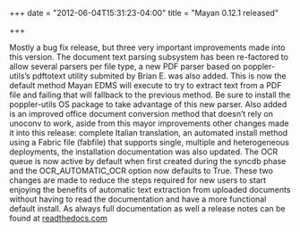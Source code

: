 +++
date = "2012-06-04T15:31:23-04:00"
title = "Mayan 0.12.1 released"

+++

Mostly a bug fix release, but three very important improvements made into this version. The document text parsing subsystem has been re-factored to allow several parsers per file type, a new PDF parser based on poppler-utils’s pdftotext utility submited by Brian E. was also added. This is now the default method Mayan EDMS will execute to try to extract text from a PDF file and failing that will fallback to the previous method. Be sure to install the poppler-utils OS package to take advantage of this new parser. Also added is an improved office document conversion method that doesn’t rely on unoconv to work, aside from this mayor improvements other changes made it into this release: complete Italian translation, an automated install method using a Fabric file (fabfile) that supports single, multiple and heterogeneous deployments, the installation documentation was also updated. The OCR queue is now active by default when first created during the syncdb phase and the OCR_AUTOMATIC_OCR option now defaults to True. These two changes are made to reduce the steps required for new users to start enjoying the benefits of automatic text extraction from uploaded documents without having to read the documentation and have a more functional default install. As always full documentation as well a release notes can be found at [readthedocs.com](http://mayan.readthedocs.org/en/latest/releases/0.12.1.html)
